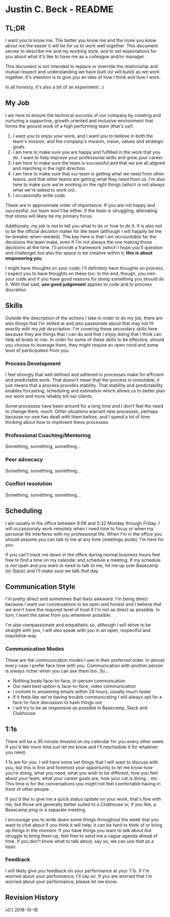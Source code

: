 # Justin C. Beck - README
## TL;DR
I want you to know me. The better you know me and the more you know about me the easier it will be for us to work well together. This document serves to describe me and my working style, and to set expectations for you about what it's like to have me as a colleague and/or manager.

This document is not intended to replace or override the relationship and mutual respect and understanding we have built (or will build) as we work together. It's intention is to give you an idea of how I think and how I work.

In all honesty, it's also a bit of an experiment. :)

## My Job
I am here to ensure the technical success of our company by creating and nurturing a supportive, growth oriented and inclusive environment that forms the ground work of a high performing team (that's us!).

1. I want you to enjoy your work, and I want you to believe in both the team's mission, and the company's mission, vision, values and strategic goals.
1. I am here to make sure you are happy and fulfilled in the work that you do. I want to help improve your professional skills and grow your career.
1. I am here to make sure the team is successful and that we are all aligned and marching in the right direction.
1. I am here to make sure that our team is getting what we need from other teams, and that other teams are getting what they need from us. I'm also here to make sure we're working on the right things (which is not always what we're asked to work on).
1. I occasionally write code.

These are in approximate order of importance. If you are not happy and successful, our team won't be either. If the team is struggling, alleivating that stress will likely be my primary focus.

Additionaly, my job is _not_ to tell you what to do or how to do it. It is also not to be the official decision maker for the team (although I will happily be the tie-breaker when needed). The key here is that I am _accountable_ for the decisions the team make, even if I'm not always the one making those decisions all the time. I'll provide a framework (which I hope you'll question and challenge) but also the space to be creative within it; **this is about empowering you**.

I might have thoughts on your code; I'll definitely have thoughts on process. I expect you to have thoughts on these too. In the end, though, you own your code and if you have good reasons for doing something you should do it. With that said, **use good judgement** applies to code and to process discretion.

## Skills
Outside the description of the actions I take in order to do my job, there are also things that I'm skilled at and also passionate about that may not fit exactly with my _job description_. I'm covering these secondary skills here because they are things that I can do and that I enjoy doing that I think can help all boats to rise. In order for some of these skills to be effective, should you choose to leverage them, they might require an open mind and some level of _participation_ from you.

### Process Development
I feel strongly that well defined and adhered to processes make for efficient and predictable work. That doesn't mean that the process is immutable, it just means that a process provides stability. That stability and predictability enables forcasting, scheduling and estimation which allows us to better plan our work and more reliably bill our clients.

Some processes have been around for a long time and I don't feel the need to change them, _much_. Other situations warrant new processes, perhaps because no-one has dealt with them before, and I spend a lot of time thinking about how to impliment these processes. 

### Professional Coaching/Mentoring
Something, something, something...

### Peer advocacy
Something, something, something...

### Conflict resolution
Something, something, something...

## Scheduling
I am usually in the office between 9:08 and 5:32 Monday through Friday. I will occassionaly work remotely when I need time to focus or when my personal life interferes with my professional life. When I'm in the office you should assume you can talk to me at any time (meetings aside); I'm here for you.

If you can't track me down in the office during normal business hours feel free to find a time on my calendar and schedule a meeting. If my schedule is _not_ open and you want or need to talk to me, hit me up over Basecamp (or Slack) and I'll make sure we talk _that_ day.

## Communication Style
I'm pretty direct and sometimes that feels awkward. I'm being direct because I want our conversations to be open and honest and I believe that we won't have the required level of trust if I'm not as direct as possible. In turn, I want the same from you whenever possible.

I'm also compassionate and empathetic so, although I will strive to be straight with you, I will also speak with you in an open, respectful and inquisitive way.

### Communication Modes
These are the communication modes I use in their preferred order. In almost every case I prefer face time with you. Communication with another person is always richer when you can see them too. So...

- Nothing beats face-to-face, in-person communcation
- Our next best option is face-to-face, video communication
- I commit to answering emails within 24 hours, usually much faster
- If it feels like we're having trouble communicating I will always opt for a face-to-face discussion to hash things out
- I will try to be as responsive as possible in Basecamp, Slack and Clubhouse

## 1:1s
There will be a 30 minute timeslot on my calendar for you every other week. If you'd like more time just let me know and I'll reschedule it for whatever you need.

1:1s are for _you_. I will have some set things that I will want to discuss with you, but this is first and foremost your opportunity to let me know how you're doing, what you need, what you wish to be different, how you feel about your team, what your career goals are, how your cat is doing...  etc. This time is for the conversations you might not feel comfortable having in front of other people. 

If you'd like to give me a quick status update on your work, that's fine with me, but those are generally better suited to a Clubhouse or, if you like, a Basecamp ping or a separate meeting.

I encourage you to write down some things throughout the week that you want to chat about if you think it will help; it can be hard to think of or bring up things in the moment. If you have things you want to talk about but struggle to bring them up, feel free to send me a vague agenda ahead of time. If you don't know what to talk about, say so, we can use _that_ as a topic.

### Feedback
I will likely give you feedback on your performance at your 1:1s. If I'm worried about your performance, I'll say so. If you are worried that I'm worried about your performance, please let me know.

## Revision History
v0.1 2018-10-18